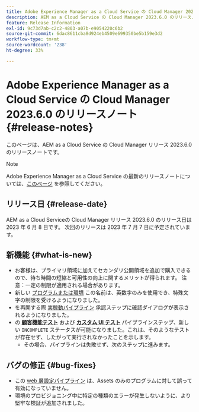 ```yaml
---
title: Adobe Experience Manager as a Cloud Service の Cloud Manager 2023.6.0 のリリースノート
description: AEM as a Cloud Service の Cloud Manager 2023.6.0 のリリースノートです。
feature: Release Information
exl-id: 9c73d7ab-c2c2-4803-a07b-e9054220c6b2
source-git-commit: 6dac8611cba8d924eb4509e699350be5b159e3d2
workflow-type: tm+mt
source-wordcount: '238'
ht-degree: 33%

---
```



# Adobe Experience Manager as a Cloud Service の Cloud Manager 2023.6.0 のリリースノート {#release-notes}

このページは、AEM as a Cloud Service の Cloud Manager リリース 2023.6.0 のリリースノートです。

>[!NOTE]
>
>Adobe Experience Manager as a Cloud Service の最新のリリースノートについては、[このページ](/help/release-notes/release-notes-cloud/release-notes-current.md) を参照してください。

## リリース日 {#release-date}

AEM as a Cloud Serviceの Cloud Manager リリース 2023.6.0 のリリース日は 2023 年 6 月 8 日です。 次回のリリースは 2023 年 7 月 7 日に予定されています。

## 新機能 {#what-is-new}

* お客様は、プライマリ領域に加えてセカンダリ公開領域を追加で購入できるので、待ち時間の短縮と可用性の向上に関するメリットが得られます。 注意：一定の制限が適用される場合があります。
* 新しい [プログラムまたは環境](/help/implementing/cloud-manager/getting-access-to-aem-in-cloud/program-types.md) この名前は、英数字のみを使用でき、特殊文字の制限を受けるようになりました。
* を再開する際 [実稼動パイプライン](/help/implementing/cloud-manager/configuring-pipelines/configuring-production-pipelines.md) 承認ステップに確認ダイアログが表示されるようになりました。
* の **[顧客機能テスト](/help/implementing/cloud-manager/functional-testing.md#custom-functional-testing)** および **[カスタム UI テスト](/help/implementing/cloud-manager/ui-testing.md)** パイプラインステップ、新しい `INCOMPLETE` ステータスが可能になりました。これは、そのようなテストが存在せず、したがって実行されなかったことを示します。
   * その場合、パイプラインは失敗せず、次のステップに進みます。

## バグの修正 {#bug-fixes}

* この [web 層設定パイプライン](/help/implementing/cloud-manager/configuring-pipelines/introduction-ci-cd-pipelines.md#web-tier-config-pipelines) は、Assets のみのプログラムに対して誤って有効になっていません。
* 環境のプロビジョニング中に特定の種類のエラーが発生しないように、より堅牢な検証が追加されました。
